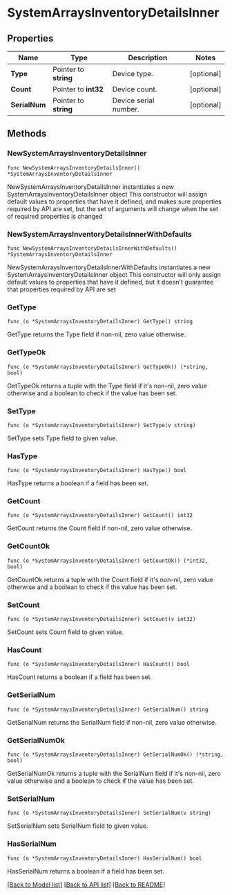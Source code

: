 # SystemArraysInventoryDetailsInner

## Properties

Name | Type | Description | Notes
------------ | ------------- | ------------- | -------------
**Type** | Pointer to **string** | Device type. | [optional] 
**Count** | Pointer to **int32** | Device count. | [optional] 
**SerialNum** | Pointer to **string** | Device serial number. | [optional] 

## Methods

### NewSystemArraysInventoryDetailsInner

`func NewSystemArraysInventoryDetailsInner() *SystemArraysInventoryDetailsInner`

NewSystemArraysInventoryDetailsInner instantiates a new SystemArraysInventoryDetailsInner object
This constructor will assign default values to properties that have it defined,
and makes sure properties required by API are set, but the set of arguments
will change when the set of required properties is changed

### NewSystemArraysInventoryDetailsInnerWithDefaults

`func NewSystemArraysInventoryDetailsInnerWithDefaults() *SystemArraysInventoryDetailsInner`

NewSystemArraysInventoryDetailsInnerWithDefaults instantiates a new SystemArraysInventoryDetailsInner object
This constructor will only assign default values to properties that have it defined,
but it doesn't guarantee that properties required by API are set

### GetType

`func (o *SystemArraysInventoryDetailsInner) GetType() string`

GetType returns the Type field if non-nil, zero value otherwise.

### GetTypeOk

`func (o *SystemArraysInventoryDetailsInner) GetTypeOk() (*string, bool)`

GetTypeOk returns a tuple with the Type field if it's non-nil, zero value otherwise
and a boolean to check if the value has been set.

### SetType

`func (o *SystemArraysInventoryDetailsInner) SetType(v string)`

SetType sets Type field to given value.

### HasType

`func (o *SystemArraysInventoryDetailsInner) HasType() bool`

HasType returns a boolean if a field has been set.

### GetCount

`func (o *SystemArraysInventoryDetailsInner) GetCount() int32`

GetCount returns the Count field if non-nil, zero value otherwise.

### GetCountOk

`func (o *SystemArraysInventoryDetailsInner) GetCountOk() (*int32, bool)`

GetCountOk returns a tuple with the Count field if it's non-nil, zero value otherwise
and a boolean to check if the value has been set.

### SetCount

`func (o *SystemArraysInventoryDetailsInner) SetCount(v int32)`

SetCount sets Count field to given value.

### HasCount

`func (o *SystemArraysInventoryDetailsInner) HasCount() bool`

HasCount returns a boolean if a field has been set.

### GetSerialNum

`func (o *SystemArraysInventoryDetailsInner) GetSerialNum() string`

GetSerialNum returns the SerialNum field if non-nil, zero value otherwise.

### GetSerialNumOk

`func (o *SystemArraysInventoryDetailsInner) GetSerialNumOk() (*string, bool)`

GetSerialNumOk returns a tuple with the SerialNum field if it's non-nil, zero value otherwise
and a boolean to check if the value has been set.

### SetSerialNum

`func (o *SystemArraysInventoryDetailsInner) SetSerialNum(v string)`

SetSerialNum sets SerialNum field to given value.

### HasSerialNum

`func (o *SystemArraysInventoryDetailsInner) HasSerialNum() bool`

HasSerialNum returns a boolean if a field has been set.


[[Back to Model list]](../README.md#documentation-for-models) [[Back to API list]](../README.md#documentation-for-api-endpoints) [[Back to README]](../README.md)



